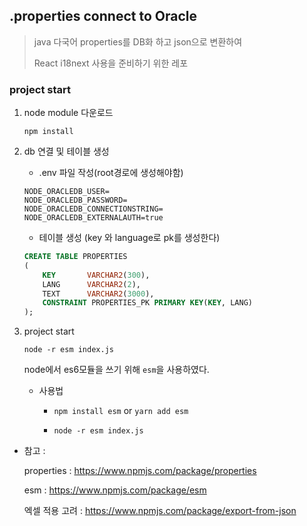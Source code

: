 ## .properties connect to Oracle

> java 다국어 properties를 DB화 하고 json으로 변환하여
>
> React  i18next 사용을 준비하기 위한 레포





### project start

1. node module 다운로드

   ```
   npm install
   ```

2. db 연결 및 테이블 생성

   - .env 파일 작성(root경로에 생성해야함)

   ```
   NODE_ORACLEDB_USER=
   NODE_ORACLEDB_PASSWORD=
   NODE_ORACLEDB_CONNECTIONSTRING=
   NODE_ORACLEDB_EXTERNALAUTH=true
   ```

   - 테이블 생성 (key 와 language로 pk를 생성한다)

   ```sql
   CREATE TABLE PROPERTIES 
   ( 
       KEY       VARCHAR2(300),
       LANG      VARCHAR2(2),
       TEXT      VARCHAR2(3000),
       CONSTRAINT PROPERTIES_PK PRIMARY KEY(KEY, LANG)
   );
   ```

3. project start

   ```
   node -r esm index.js
   ```

   node에서 es6모듈을 쓰기 위해 ```esm```을 사용하였다.	

   - 사용법

     - ```npm install esm``` or ```yarn add esm```

     - ```node -r esm index.js```





- 참고 :

  properties :  https://www.npmjs.com/package/properties

  esm : https://www.npmjs.com/package/esm
  
  엑셀 적용 고려 : https://www.npmjs.com/package/export-from-json